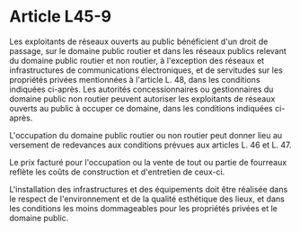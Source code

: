 # Article L45-9

Les exploitants de réseaux ouverts au public bénéficient d'un droit de passage, sur le domaine public routier et dans les réseaux publics relevant du domaine public routier et non routier, à l'exception des réseaux et infrastructures de communications électroniques, et de servitudes sur les propriétés privées mentionnées à l'article L. 48, dans les conditions indiquées ci-après. Les autorités concessionnaires ou gestionnaires du domaine public non routier peuvent autoriser les exploitants de réseaux ouverts au public à occuper ce domaine, dans les conditions indiquées ci-après.


  
  
L'occupation du domaine public routier ou non routier peut donner lieu au versement de redevances aux conditions prévues aux articles L. 46 et L. 47. 

Le prix facturé pour l'occupation ou la vente de tout ou partie de fourreaux reflète les coûts de construction et d'entretien de ceux-ci.

L'installation des infrastructures et des équipements doit être réalisée dans le respect de l'environnement et de la qualité esthétique des lieux, et dans les conditions les moins dommageables pour les propriétés privées et le domaine public.